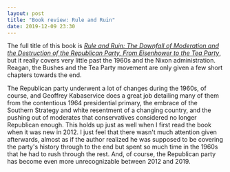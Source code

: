 ```yaml
---
layout: post
title: "Book review: Rule and Ruin"
date: 2019-12-09 23:30
---
```


The full title of this book is [*Rule and Ruin: The Downfall of Moderation and the Destruction of the Republican Party, From Eisenhower to the Tea Party*](https://www.amazon.com/gp/product/B005UFCPHG/), but it really covers very little past the 1960s and the Nixon administration. Reagan, the Bushes and the Tea Party movement are only given a few short chapters towards the end.

The Republican party underwent a lot of changes during the 1960s, of course, and Geoffrey Kabaservice does a great job detailing many of them from the contentious 1964 presidential primary, the embrace of the Southern Strategy and white resentment of a changing country, and the pushing out of moderates that conservatives considered no longer Republican enough. This holds up just as well when I first read the book when it was new in 2012. I just feel that there wasn't much attention given afterwards, almost as if the author realized he was supposed to be covering the party's history through to the end but spent so much time in the 1960s that he had to rush through the rest. And, of course, the Republican party has become even more unrecognizable between 2012 and 2019.
